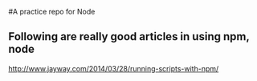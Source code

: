 #A practice repo for Node

## Following are really good articles in using npm, node
 http://www.jayway.com/2014/03/28/running-scripts-with-npm/
